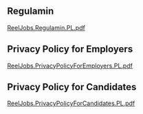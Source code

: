 ## Regulamin

[ReelJobs.Regulamin.PL.pdf](../ReelJobs.Regulamin.PL.pdf ':ignore')

## Privacy Policy for Employers

[ReelJobs.PrivacyPolicyForEmployers.PL.pdf](../ReelJobs.PrivacyPolicyForEmployers.PL.pdf ':ignore')

## Privacy Policy for Candidates

[ReelJobs.PrivacyPolicyForCandidates.PL.pdf](../ReelJobs.PrivacyPolicyForCandidates.PL.pdf ':ignore')